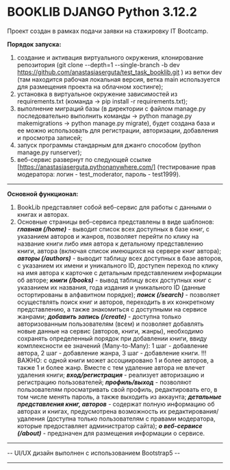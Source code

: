 # BOOKLIB DJANGO Python 3.12.2

Проект создан в рамках подачи заявки на стажировку IT Bootcamp.

**Порядок запуска:**
1) создание и активация виртуального окружения, клонирование репозитория (git clone --depth=1 --single-branch -b dev https://github.com/anastasiaserguta/test_task_booklib.git ) из ветки dev (там находится рабочая локальная версия, ветка main используется для размещения проекта на облачном хостинге);
2) установка в виртуальное окружение зависимостей из requirements.txt (команда -> pip install -r requirements.txt);
3) выполнение миграций базы (в директории с файлом manage.py последовательно выполнить команды -> python manage.py makemigrations -> python manage.py migrate), будет создана база и ее можно использовать для регистрации, авторизации, добавления и просмотра записей;
4) запуск программы стандарным для джанго способом (python manage.py runserver);
5) веб-сервис развернут по следующей ссылке [https://anastasiaserguta.pythonanywhere.com/] (тестирование прав модератора: логин - test_moderator, пароль - test1999).

***

**Основной функционал:**
1. BookLib представляет собой веб-сервис для работы с данными о книгах и авторах.
2. Основные страницы веб-сервиса представлены в виде шаблонов:
***главная (/home)*** - выводит список всех доступных в базе книг, с указанием авторов и жанров, позволяет перейти по клику на название книги либо имя автора к детальному представлению книги, автора (включая список имеющихся на сервере книг автора);
***авторы (/authors)*** - выводит таблицу всех доступных в базе авторов, с указанием их имени и уникального ID, доступен переход по клику на имя автора к карточке с детальным представлением информации об авторе;
***книги (/books)*** - вывод таблицу всех доступных книг с указанием их названия, года издания и уникального ID (данные остортированы в алфавитном порядке);
***поиск (/search)*** - позволяет осуществлять поиск книг и авторов, переходить в их конкретному представлению, а также знакомиться с доступными на сервисе жанрами;
***добавить запись (/create)*** - доступна только авторизованным пользователям (всем) и позволяет добавлять новые данные на сервис (авторов, книги, жанры), необходимо сохранять определенный порядок при добавлении книги, ввиду комплексности ее значений (Many-to-Many): 1 шаг - добавление автора, 2 шаг - добавление жанра, 3 шаг - добавление книги. !!! ВАЖНО: с одной книги может ассоциировано 1 и более авторов, а также 1 и более жанр. Вместе с тем удаление автора не влечет удаления книги;
***вход/регистрация*** - реализует авторизацию и регистрацию пользователей;
***профиль/выход*** - позволяют пользователям просматривать свой профиль, редактировать его, в том числе менять пароль, а также выходить из аккаунта;
***детальные представления книг, авторов*** - содержат полную информацию об авторах и книгах, предусмотрена возможность их редактирования/удаления (доступна только пользователям с правами модератора, которые предоставляет администратор сайта);
***о веб-сервисе (/about)*** - предзначен для размещения информации о сервисе.

***
-- UI/UX дизайн выполнен с использованием Bootstrap5 --












***



